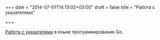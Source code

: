 +++
date = "2014-07-01T14:13:02+03:00"
draft = false
title = "Работа с указателями"

+++

<p><a href="http://andlabs.lostsig.com/blog/2014/06/30/85/an-introduction-to-pointers-for-go-programmers-not-coming-from-c-family-languages">Работа с указателями</a> в языке программирования Go.</p>

